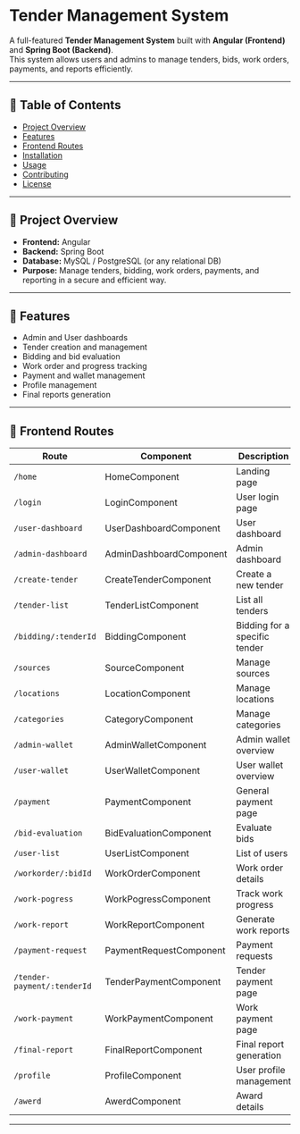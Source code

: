 # Tender Management System

A full-featured **Tender Management System** built with **Angular (Frontend)** and **Spring Boot (Backend)**.  
This system allows users and admins to manage tenders, bids, work orders, payments, and reports efficiently.

---

## 🔹 Table of Contents
- [Project Overview](#project-overview)
- [Features](#features)
- [Frontend Routes](#frontend-routes)
- [Installation](#installation)
- [Usage](#usage)
- [Contributing](#contributing)
- [License](#license)

---

## 🔹 Project Overview
- **Frontend:** Angular  
- **Backend:** Spring Boot  
- **Database:** MySQL / PostgreSQL (or any relational DB)  
- **Purpose:** Manage tenders, bidding, work orders, payments, and reporting in a secure and efficient way.  

---

## 🔹 Features
- Admin and User dashboards
- Tender creation and management
- Bidding and bid evaluation
- Work order and progress tracking
- Payment and wallet management
- Profile management
- Final reports generation

---

## 🔹 Frontend Routes

| Route | Component | Description |
|-------|-----------|-------------|
| `/home` | HomeComponent | Landing page |
| `/login` | LoginComponent | User login page |
| `/user-dashboard` | UserDashboardComponent | User dashboard |
| `/admin-dashboard` | AdminDashboardComponent | Admin dashboard |
| `/create-tender` | CreateTenderComponent | Create a new tender |
| `/tender-list` | TenderListComponent | List all tenders |
| `/bidding/:tenderId` | BiddingComponent | Bidding for a specific tender |
| `/sources` | SourceComponent | Manage sources |
| `/locations` | LocationComponent | Manage locations |
| `/categories` | CategoryComponent | Manage categories |
| `/admin-wallet` | AdminWalletComponent | Admin wallet overview |
| `/user-wallet` | UserWalletComponent | User wallet overview |
| `/payment` | PaymentComponent | General payment page |
| `/bid-evaluation` | BidEvaluationComponent | Evaluate bids |
| `/user-list` | UserListComponent | List of users |
| `/workorder/:bidId` | WorkOrderComponent | Work order details |
| `/work-pogress` | WorkPogressComponent | Track work progress |
| `/work-report` | WorkReportComponent | Generate work reports |
| `/payment-request` | PaymentRequestComponent | Payment requests |
| `/tender-payment/:tenderId` | TenderPaymentComponent | Tender payment page |
| `/work-payment` | WorkPaymentComponent | Work payment page |
| `/final-report` | FinalReportComponent | Final report generation |
| `/profile` | ProfileComponent | User profile management |
| `/awerd` | AwerdComponent | Award details |

---

